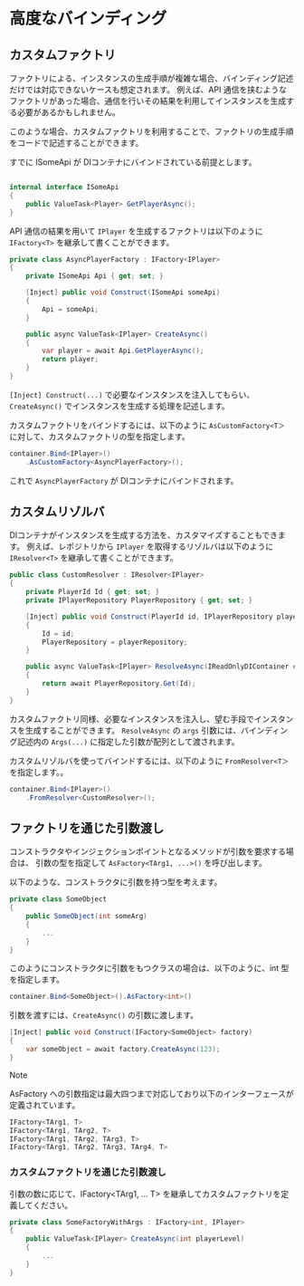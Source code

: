 # 高度なバインディング

## カスタムファクトリ

ファクトリによる、インスタンスの生成手順が複雑な場合、バインディング記述だけでは対応できないケースも想定されます。
例えば、API 通信を挟むようなファクトリがあった場合、通信を行いその結果を利用してインスタンスを生成する必要があるかもしれません。

このような場合、カスタムファクトリを利用することで、ファクトリの生成手順をコードで記述することができます。

すでに ISomeApi が DIコンテナにバインドされている前提とします。

```csharp

internal interface ISomeApi
{
    public ValueTask<Player> GetPlayerAsync();
}
```

API 通信の結果を用いて ```IPlayer``` を生成するファクトリは以下のように ```IFactory<T>``` を継承して書くことができます。

```csharp
private class AsyncPlayerFactory : IFactory<IPlayer>
{
    private ISomeApi Api { get; set; }

    [Inject] public void Construct(ISomeApi someApi)
    {
        Api = someApi;
    }

    public async ValueTask<IPlayer> CreateAsync()
    {
        var player = await Api.GetPlayerAsync();
        return player;
    }
}
```

```[Inject] Construct(...)``` で必要なインスタンスを注入してもらい、```CreateAsync()``` でインスタンスを生成する処理を記述します。

カスタムファクトリをバインドするには、以下のように ```AsCustomFactory<T＞``` に対して、カスタムファクトリの型を指定します。

```csharp
container.Bind<IPlayer>()
    .AsCustomFactory<AsyncPlayerFactory>();
```

これで ```AsyncPlayerFactory``` が DIコンテナにバインドされます。

## カスタムリゾルバ

DIコンテナがインスタンスを生成する方法を、カスタマイズすることもできます。
例えば、レポジトリから ```IPlayer``` を取得するリゾルバは以下のように ```IResolver<T>``` を継承して書くことができます。

```csharp
public class CustomResolver : IResolver<IPlayer>
{
    private PlayerId Id { get; set; }
    private IPlayerRepository PlayerRepository { get; set; }

    [Inject] public void Construct(PlayerId id, IPlayerRepository playerRepository)
    {
        Id = id;
        PlayerRepository = playerRepository;
    }

    public async ValueTask<IPlayer> ResolveAsync(IReadOnlyDIContainer container, object[] args)
    {
        return await PlayerRepository.Get(Id);
    }
}
```

カスタムファクトリ同様、必要なインスタンスを注入し、望む手段でインスタンスを生成することができます。
```ResolveAsync``` の ```args``` 引数には、バインディング記述内の ```Args(...)``` に指定した引数が配列として渡されます。

カスタムリゾルバを使ってバインドするには、以下のように ```FromResolver<T＞``` を指定します。。

```csharp
container.Bind<IPlayer>()
    .FromResolver<CustomResolver>();
```

## ファクトリを通じた引数渡し

コンストラクタやインジェクションポイントとなるメソッドが引数を要求する場合は、
引数の型を指定して ```AsFactory<TArg1, ...>()``` を呼び出します。

以下のような、コンストラクタに引数を持つ型を考えます。

```csharp
private class SomeObject
{
    public SomeObject(int someArg)
    {
        ...
    }
}
```

このようにコンストラクタに引数をもつクラスの場合は、以下のように、int 型を指定します。

```csharp
container.Bind<SomeObject>().AsFactory<int>()
```

引数を渡すには、```CreateAsync()``` の引数に渡します。

```csharp
[Inject] public void Construct(IFactory<SomeObject> factory)
{
    var someObject = await factory.CreateAsync(123);
}
```

> [!NOTE]
> AsFactory への引数指定は最大四つまで対応しており以下のインターフェースが定義されています。
>
> ```csharp
> IFactory<TArg1, T>
> IFactory<TArg1, TArg2, T>
> IFactory<TArg1, TArg2, TArg3, T>
> IFactory<TArg1, TArg2, TArg3, TArg4, T>
> ```

### カスタムファクトリを通じた引数渡し

引数の数に応じて、IFactory<TArg1, ... T> を継承してカスタムファクトリを定義してください。

```csharp
private class SomeFactoryWithArgs : IFactory<int, IPlayer>
{
    public ValueTask<IPlayer> CreateAsync(int playerLevel)
    {
        ...
    }
}
```